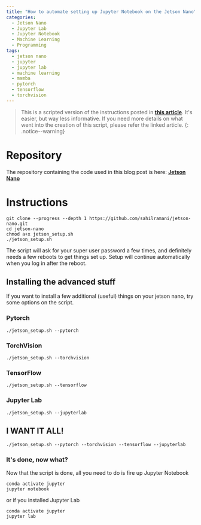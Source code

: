 ```yaml
---
title: "How to automate setting up Jupyter Notebook on the Jetson Nano"
categories:
  - Jetson Nano
  - Jupyter Lab
  - Jupyter Notebook
  - Machine Learning
  - Programming
tags:
  - jetson nano
  - jupyter
  - jupyter lab
  - machine learning
  - mamba
  - pytorch
  - tensorflow
  - torchvision
---
```


> This is a scripted version of the instructions posted in [**this article**][2]. It's easier, but way less informative. If you need more details on what went into the creation of this script, please refer the linked article. 
{: .notice--warning}

# Repository
The repository containing the code used in this blog post is here: [**Jetson Nano**][1]

# Instructions

    git clone --progress --depth 1 https://github.com/sahilramani/jetson-nano.git
    cd jetson-nano
    chmod a+x jetson_setup.sh
    ./jetson_setup.sh

The script will ask for your super user password a few times, and definitely needs a few reboots to get things set up. Setup will continue automatically when you log in after the reboot.

## Installing the advanced stuff
If you want to install a few additional (useful) things on your jetson nano, try some options on the script.

### Pytorch
    ./jetson_setup.sh --pytorch

### TorchVision
    ./jetson_setup.sh --torchvision

### TensorFlow
    ./jetson_setup.sh --tensorflow

### Jupyter Lab
    ./jetson_setup.sh --jupyterlab

## I WANT IT ALL!
    ./jetson_setup.sh --pytorch --torchvision --tensorflow --jupyterlab

### It's done, now what?
Now that the script is done, all you need to do is fire up Jupyter Notebook

    conda activate jupyter
    jupyter notebook

or if you installed Jupyter Lab

    conda activate jupyter
    jupyter lab


[1]: https://github.com/sahilramani/jetson-nano
[2]: https://sahilramani.com/2021/11/how-to-setup-python3-and-jupyter-notebook-on-jetson-nano-faster/